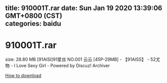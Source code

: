 
title: 910001T.rar
date: Sun Jan 19 2020 13:39:06 GMT+0800 (CST)    
categories: baidu
---

# 910001T.rar
size: 28.80 MB
 [91AISI]91爱丝 NO.001 云云 [45P-29MB] - 【91AISS】 - 52尤物 - I Love Sexy Girl - Powered by Discuz! Archiver
 

[How to download](https://bpcam.bemobtrk.com/go/2ceec3aa-1ca2-46d6-b9ff-aaa5c184517c?jno=32)